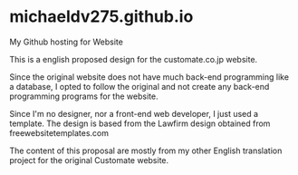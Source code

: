 # michaeldv275.github.io
My Github hosting for Website

This is a english proposed design for the customate.co.jp website.

Since the original website does not have much back-end programming like a database,
I opted to follow the original and not create any back-end programming programs for the website.

Since I'm no designer, nor a front-end web developer, I just used a template.
The design is based from the Lawfirm design obtained from freewebsitetemplates.com

The content of this proposal are mostly from my other English translation project
for the original Customate website.

